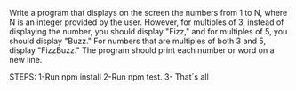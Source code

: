 Write a program that displays on the screen the numbers from 1 to N, where N is an integer provided by the user. However, for multiples of 3, instead of displaying the number, you should display "Fizz," and for multiples of 5, you should display "Buzz." For numbers that are multiples of both 3 and 5, display "FizzBuzz." The program should print each number or word on a new line.

STEPS:
1-Run npm install
2-Run npm test.
3- That´s all
